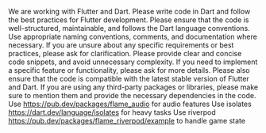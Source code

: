 We are working with Flutter and Dart. Please write code in Dart and follow the best practices for Flutter development.
Please ensure that the code is well-structured, maintainable, and follows the Dart language conventions. Use appropriate naming conventions, comments, and documentation where necessary. If you are unsure about any specific requirements or best practices, please ask for clarification.
Please provide clear and concise code snippets, and avoid unnecessary complexity. If you need to implement a specific feature or functionality, please ask for more details.
Please also ensure that the code is compatible with the latest stable version of Flutter and Dart. If you are using any third-party packages or libraries, please make sure to mention them and provide the necessary dependencies in the code.
Use https://pub.dev/packages/flame_audio for audio features
Use isolates https://dart.dev/language/isolates for heavy tasks
Use riverpod https://pub.dev/packages/flame_riverpod/example to handle game state